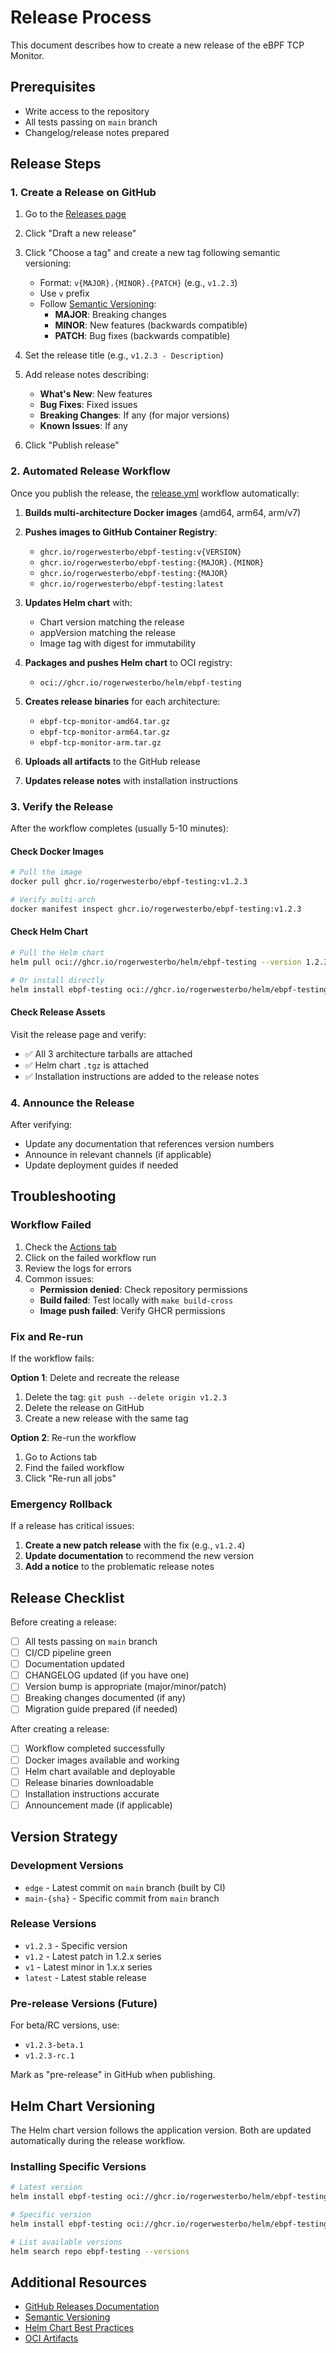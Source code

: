 # Release Process

This document describes how to create a new release of the eBPF TCP Monitor.

## Prerequisites

- Write access to the repository
- All tests passing on `main` branch
- Changelog/release notes prepared

## Release Steps

### 1. Create a Release on GitHub

1. Go to the [Releases page](https://github.com/rogerwesterbo/ebpf-testing/releases)
2. Click "Draft a new release"
3. Click "Choose a tag" and create a new tag following semantic versioning:

   - Format: `v{MAJOR}.{MINOR}.{PATCH}` (e.g., `v1.2.3`)
   - Use `v` prefix
   - Follow [Semantic Versioning](https://semver.org/):
     - **MAJOR**: Breaking changes
     - **MINOR**: New features (backwards compatible)
     - **PATCH**: Bug fixes (backwards compatible)

4. Set the release title (e.g., `v1.2.3 - Description`)
5. Add release notes describing:

   - **What's New**: New features
   - **Bug Fixes**: Fixed issues
   - **Breaking Changes**: If any (for major versions)
   - **Known Issues**: If any

6. Click "Publish release"

### 2. Automated Release Workflow

Once you publish the release, the [release.yml](.github/workflows/release.yml) workflow automatically:

1. **Builds multi-architecture Docker images** (amd64, arm64, arm/v7)
2. **Pushes images to GitHub Container Registry**:

   - `ghcr.io/rogerwesterbo/ebpf-testing:v{VERSION}`
   - `ghcr.io/rogerwesterbo/ebpf-testing:{MAJOR}.{MINOR}`
   - `ghcr.io/rogerwesterbo/ebpf-testing:{MAJOR}`
   - `ghcr.io/rogerwesterbo/ebpf-testing:latest`

3. **Updates Helm chart** with:

   - Chart version matching the release
   - appVersion matching the release
   - Image tag with digest for immutability

4. **Packages and pushes Helm chart** to OCI registry:

   - `oci://ghcr.io/rogerwesterbo/helm/ebpf-testing`

5. **Creates release binaries** for each architecture:

   - `ebpf-tcp-monitor-amd64.tar.gz`
   - `ebpf-tcp-monitor-arm64.tar.gz`
   - `ebpf-tcp-monitor-arm.tar.gz`

6. **Uploads all artifacts** to the GitHub release

7. **Updates release notes** with installation instructions

### 3. Verify the Release

After the workflow completes (usually 5-10 minutes):

#### Check Docker Images

```bash
# Pull the image
docker pull ghcr.io/rogerwesterbo/ebpf-testing:v1.2.3

# Verify multi-arch
docker manifest inspect ghcr.io/rogerwesterbo/ebpf-testing:v1.2.3
```

#### Check Helm Chart

```bash
# Pull the Helm chart
helm pull oci://ghcr.io/rogerwesterbo/helm/ebpf-testing --version 1.2.3

# Or install directly
helm install ebpf-testing oci://ghcr.io/rogerwesterbo/helm/ebpf-testing --version 1.2.3
```

#### Check Release Assets

Visit the release page and verify:

- ✅ All 3 architecture tarballs are attached
- ✅ Helm chart `.tgz` is attached
- ✅ Installation instructions are added to the release notes

### 4. Announce the Release

After verifying:

- Update any documentation that references version numbers
- Announce in relevant channels (if applicable)
- Update deployment guides if needed

## Troubleshooting

### Workflow Failed

1. Check the [Actions tab](https://github.com/rogerwesterbo/ebpf-testing/actions)
2. Click on the failed workflow run
3. Review the logs for errors
4. Common issues:
   - **Permission denied**: Check repository permissions
   - **Build failed**: Test locally with `make build-cross`
   - **Image push failed**: Verify GHCR permissions

### Fix and Re-run

If the workflow fails:

**Option 1**: Delete and recreate the release

1. Delete the tag: `git push --delete origin v1.2.3`
2. Delete the release on GitHub
3. Create a new release with the same tag

**Option 2**: Re-run the workflow

1. Go to Actions tab
2. Find the failed workflow
3. Click "Re-run all jobs"

### Emergency Rollback

If a release has critical issues:

1. **Create a new patch release** with the fix (e.g., `v1.2.4`)
2. **Update documentation** to recommend the new version
3. **Add a notice** to the problematic release notes

## Release Checklist

Before creating a release:

- [ ] All tests passing on `main` branch
- [ ] CI/CD pipeline green
- [ ] Documentation updated
- [ ] CHANGELOG updated (if you have one)
- [ ] Version bump is appropriate (major/minor/patch)
- [ ] Breaking changes documented (if any)
- [ ] Migration guide prepared (if needed)

After creating a release:

- [ ] Workflow completed successfully
- [ ] Docker images available and working
- [ ] Helm chart available and deployable
- [ ] Release binaries downloadable
- [ ] Installation instructions accurate
- [ ] Announcement made (if applicable)

## Version Strategy

### Development Versions

- `edge` - Latest commit on `main` branch (built by CI)
- `main-{sha}` - Specific commit from `main` branch

### Release Versions

- `v1.2.3` - Specific version
- `v1.2` - Latest patch in 1.2.x series
- `v1` - Latest minor in 1.x.x series
- `latest` - Latest stable release

### Pre-release Versions (Future)

For beta/RC versions, use:

- `v1.2.3-beta.1`
- `v1.2.3-rc.1`

Mark as "pre-release" in GitHub when publishing.

## Helm Chart Versioning

The Helm chart version follows the application version. Both are updated automatically during the release workflow.

### Installing Specific Versions

```bash
# Latest version
helm install ebpf-testing oci://ghcr.io/rogerwesterbo/helm/ebpf-testing

# Specific version
helm install ebpf-testing oci://ghcr.io/rogerwesterbo/helm/ebpf-testing --version 1.2.3

# List available versions
helm search repo ebpf-testing --versions
```

## Additional Resources

- [GitHub Releases Documentation](https://docs.github.com/en/repositories/releasing-projects-on-github)
- [Semantic Versioning](https://semver.org/)
- [Helm Chart Best Practices](https://helm.sh/docs/chart_best_practices/)
- [OCI Artifacts](https://helm.sh/docs/topics/registries/)
